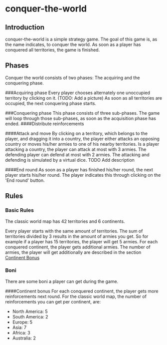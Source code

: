# conquer-the-world

## Introduction 
conquer-the-world is a simple strategy game. The goal of this game is, as the name indicates, to conquer the world. As soon as a player has conquered all territories, the game is finished.

## Phases
Conquer the world consists of two phases: The acquiring and the conquering phase.

###Acquiring phase
Every player chooses alternately one unoccupied territory by clicking on it. (TODO: Add a picture)
As soon as all territories are occupied, the next conquering phase starts.

###Conquering phase
This phase consists of three sub-phases. The game will loop through those sub-phases, as soon as the acquisition phase has ended.
####Distribute reinforcements

####Attack and move
By clicking on a territory, which belongs to the player, and dragging it into a country, the player either attacks an opposing country or moves his/her armies to one of his nearby territories.
Is a player attacking a country, the player can attack at most with 3 armies. The defending player can defend at most with 2 armies. The attacking and defending is simulated by a virtual dice. TODO Add description 

####End round
As soon as a player has finished his/her round, the next player starts his/her round.
The player indicates this through clicking on the 'End round' button.

## Rules

### Basic Rules
The classic world map has 42 territories and 6 continents.

Every player starts with the same amount of territories. The sum of territories divided by 3 results in the amount of armies you get.
So for example if a player has 15 territories, the player will get 5 armies. For each conquered continent, the player gets additional armies. 
The number of armies, the player will get additionally are described in the section [Continent Bonus](#continent-bonus) 

### Boni
There are some boni a player can get during the game.

####Continent bonus
For each conquered continent, the player gets more reinforcements next round. 
For the classic world map, the number of reinforcements you can get per continent, are:
 * North America: 5
 * South America: 2
 * Europe: 5
 * Asia: 7
 * Africa: 3
 * Australia: 2
